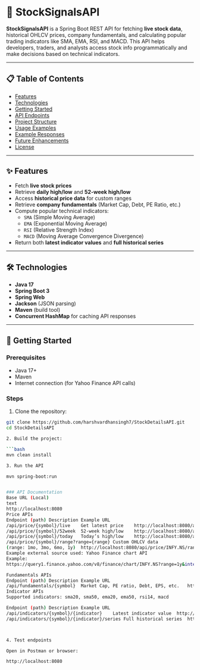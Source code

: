 # 🚀 StockSignalsAPI

**StockSignalsAPI** is a Spring Boot REST API for fetching **live stock data**, historical OHLCV prices, company fundamentals, and calculating popular trading indicators like SMA, EMA, RSI, and MACD. This API helps developers, traders, and analysts access stock info programmatically and make decisions based on technical indicators.

---

## 📋 Table of Contents
- [Features](#features)
- [Technologies](#technologies)
- [Getting Started](#getting-started)
- [API Endpoints](#api-endpoints)
- [Project Structure](#project-structure)
- [Usage Examples](#usage-examples)
- [Example Responses](#example-responses)
- [Future Enhancements](#future-enhancements)
- [License](#license)

---

## ✨ Features

- Fetch **live stock prices**
- Retrieve **daily high/low** and **52-week high/low**
- Access **historical price data** for custom ranges
- Retrieve **company fundamentals** (Market Cap, Debt, PE Ratio, etc.)
- Compute popular technical indicators:
  - `SMA` (Simple Moving Average)
  - `EMA` (Exponential Moving Average)
  - `RSI` (Relative Strength Index)
  - `MACD` (Moving Average Convergence Divergence)
- Return both **latest indicator values** and **full historical series**

---

## 🛠 Technologies

- **Java 17**
- **Spring Boot 3**
- **Spring Web**
- **Jackson** (JSON parsing)
- **Maven** (build tool)
- **Concurrent HashMap** for caching API responses

---

## 🚀 Getting Started

### Prerequisites
- Java 17+
- Maven
- Internet connection (for Yahoo Finance API calls)

### Steps

1. Clone the repository:

```bash
git clone https://github.com/harshvardhansingh7/StockDetailsAPI.git
cd StockDetailsAPI

2. Build the project:

```bash
mvn clean install

3. Run the API

mvn spring-boot:run


### API Documentation
Base URL (Local)
text
http://localhost:8080
Price APIs
Endpoint (path)	Description	Example URL
/api/price/{symbol}/live	Get latest price	http://localhost:8080/api/price/INFY.NS/live
/api/price/{symbol}/52week	52-week high/low	http://localhost:8080/api/price/INFY.NS/52week
/api/price/{symbol}/today	Today’s high/low	http://localhost:8080/api/price/INFY.NS/today
/api/price/{symbol}/range?range={range}	Custom OHLCV data
(range: 1mo, 3mo, 6mo, 1y)	http://localhost:8080/api/price/INFY.NS/range?range=6mo
Example external source used: Yahoo Finance chart API
Example:
https://query1.finance.yahoo.com/v8/finance/chart/INFY.NS?range=1y&interval=1d

Fundamentals APIs
Endpoint (path)	Description	Example URL
/api/fundamentals/{symbol}	Market Cap, PE ratio, Debt, EPS, etc.	http://localhost:8080/api/fundamentals/INFY.NS
Indicator APIs
Supported indicators: sma20, sma50, ema20, ema50, rsi14, macd

Endpoint (path)	Description	Example URL
/api/indicators/{symbol}/{indicator}	Latest indicator value	http://localhost:8080/api/indicators/INFY.NS/sma20
/api/indicators/{symbol}/{indicator}/series	Full historical series	http://localhost:8080/api/indicators/INFY.NS/sma20/series



4. Test endpoints

Open in Postman or browser:

http://localhost:8080
